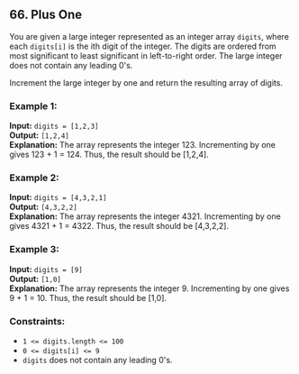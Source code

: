 ## 66. Plus One

You are given a large integer represented as an integer array `digits`, where each `digits[i]` is the ith digit of the integer. The digits are ordered from most significant to least significant in left-to-right order. The large integer does not contain any leading 0's.

Increment the large integer by one and return the resulting array of digits.

### Example 1:

**Input:** `digits = [1,2,3]`  
**Output:** `[1,2,4]`  
**Explanation:** The array represents the integer 123. Incrementing by one gives 123 + 1 = 124. Thus, the result should be [1,2,4].

### Example 2:

**Input:** `digits = [4,3,2,1]`  
**Output:** `[4,3,2,2]`  
**Explanation:** The array represents the integer 4321. Incrementing by one gives 4321 + 1 = 4322. Thus, the result should be [4,3,2,2].

### Example 3:

**Input:** `digits = [9]`  
**Output:** `[1,0]`  
**Explanation:** The array represents the integer 9. Incrementing by one gives 9 + 1 = 10. Thus, the result should be [1,0].

### Constraints:

- `1 <= digits.length <= 100`
- `0 <= digits[i] <= 9`
- `digits` does not contain any leading 0's.
